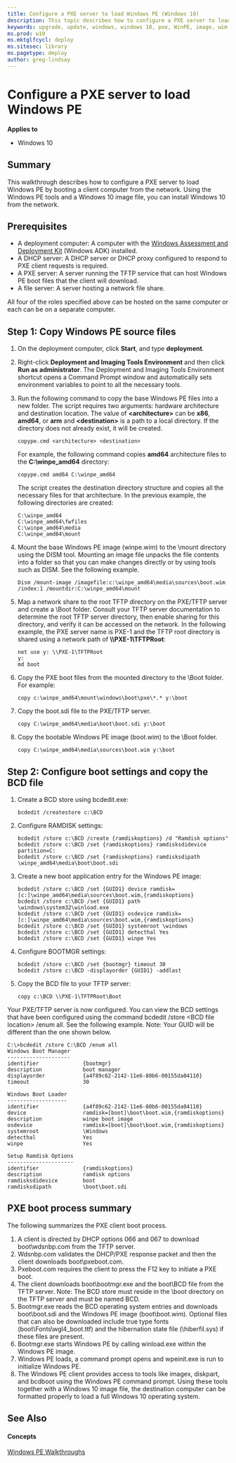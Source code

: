 ```yaml
---
title: Configure a PXE server to load Windows PE (Windows 10)
description: This topic describes how to configure a PXE server to load Windows PE so that it can be used with an image file to install Windows 10 from the network. 
keywords: upgrade, update, windows, windows 10, pxe, WinPE, image, wim
ms.prod: w10
ms.mktglfcycl: deploy
ms.sitesec: library
ms.pagetype: deploy
author: greg-lindsay
---
```


# Configure a PXE server to load Windows PE

**Applies to**

-   Windows 10

## Summary

This walkthrough describes how to configure a PXE server to load Windows PE by booting a client computer from the network. Using the Windows PE tools and a Windows 10 image file, you can install Windows 10 from the network.

## Prerequisites

- A deployment computer: A computer with the [Windows Assessment and Deployment Kit](http://go.microsoft.com/fwlink/p/?LinkId=526740) (Windows ADK) installed.
- A DHCP server: A DHCP server or DHCP proxy configured to respond to PXE client requests is required.
- A PXE server: A server running the TFTP service that can host Windows PE boot files that the client will download.
- A file server: A server hosting a network file share.

All four of the roles specified above can be hosted on the same computer or each can be on a separate computer.

## Step 1: Copy Windows PE source files

1. On the deployment computer, click **Start**, and type **deployment**.

2. Right-click **Deployment and Imaging Tools Environment** and then click **Run as administrator**. The Deployment and Imaging Tools Environment shortcut opens a Command Prompt window and automatically sets environment variables to point to all the necessary tools.

3. Run the following command to copy the base Windows PE files into a new folder. The script requires two arguments: hardware architecture and destination location. The value of **&lt;architecture&gt;** can be **x86**, **amd64**, or **arm** and **&lt;destination&gt;** is a path to a local directory. If the directory does not already exist, it will be created.

    ```
    copype.cmd <architecture> <destination>
    ```

    For example, the following command copies **amd64** architecture files to the **C:\winpe_amd64** directory:

    ```
    copype.cmd amd64 C:\winpe_amd64
    ```

    The script creates the destination directory structure and copies all the necessary files for that architecture. In the previous example, the following directories are created:
    
    ```
    C:\winpe_amd64
    C:\winpe_amd64\fwfiles
    C:\winpe_amd64\media
    C:\winpe_amd64\mount
    ```
4. Mount the base Windows PE image (winpe.wim) to the \mount directory using the DISM tool. Mounting an image file unpacks the file contents into a folder so that you can make changes directly or by using tools such as DISM. See the following example.

    ```
    Dism /mount-image /imagefile:c:\winpe_amd64\media\sources\boot.wim /index:1 /mountdir:C:\winpe_amd64\mount
    ```
5. Map a network share to the root TFTP directory on the PXE/TFTP server and create a \Boot folder. Consult your TFTP server documentation to determine the root TFTP server directory, then enable sharing for this directory, and verify it can be accessed on the network. In the following example, the PXE server name is PXE-1 and the TFTP root directory is shared using a network path of **\\\PXE-1\TFTPRoot**:

    ```
    net use y: \\PXE-1\TFTPRoot
    y:
    md boot
    ```
6. Copy the PXE boot files from the mounted directory to the \Boot folder. For example:

    ```
    copy c:\winpe_amd64\mount\windows\boot\pxe\*.* y:\boot
    ```
7.  Copy the boot.sdi file to the PXE/TFTP server.

    ```
    copy C:\winpe_amd64\media\boot\boot.sdi y:\boot
    ```
8.  Copy the bootable Windows PE image (boot.wim) to the \Boot folder.

    ```
    copy C:\winpe_amd64\media\sources\boot.wim y:\boot
    ```

## Step 2: Configure boot settings and copy the BCD file

1.  Create a BCD store using bcdedit.exe:

    ```
    bcdedit /createstore c:\BCD
    ```
2.  Configure RAMDISK settings:

    ```
    bcdedit /store c:\BCD /create {ramdiskoptions} /d "Ramdisk options"
    bcdedit /store c:\BCD /set {ramdiskoptions} ramdisksdidevice partition=C:
    bcdedit /store c:\BCD /set {ramdiskoptions} ramdisksdipath \winpe_amd64\media\boot\boot.sdi
    ```
3.  Create a new boot application entry for the Windows PE image:

    ```
    bcdedit /store c:\BCD /set {GUID1} device ramdisk=[c:]\winpe_amd64\media\sources\boot.wim,{ramdiskoptions} 
    bcdedit /store c:\BCD /set {GUID1} path \windows\system32\winload.exe 
    bcdedit /store c:\BCD /set {GUID1} osdevice ramdisk=[c:]\winpe_amd64\media\sources\boot.wim,{ramdiskoptions} 
    bcdedit /store c:\BCD /set {GUID1} systemroot \windows
    bcdedit /store c:\BCD /set {GUID1} detecthal Yes
    bcdedit /store c:\BCD /set {GUID1} winpe Yes
    ```
4.  Configure BOOTMGR settings:

    ```
    bcdedit /store c:\BCD /set {bootmgr} timeout 30 
    bcdedit /store c:\BCD -displayorder {GUID1} -addlast
    ```
5.  Copy the BCD file to your TFTP server:

    ```
    copy c:\BCD \\PXE-1\TFTPRoot\Boot
    ```

Your PXE/TFTP server is now configured. You can view the BCD settings that have been configured using the command bcdedit /store &lt;BCD file location&gt; /enum all. See the following example. Note: Your GUID will be different than the one shown below.

```
C:\>bcdedit /store C:\BCD /enum all
Windows Boot Manager
--------------------
identifier              {bootmgr}
description             boot manager
displayorder            {a4f89c62-2142-11e6-80b6-00155da04110}
timeout                 30

Windows Boot Loader
-------------------
identifier              {a4f89c62-2142-11e6-80b6-00155da04110}
device                  ramdisk=[boot]\boot\boot.wim,{ramdiskoptions}
description             winpe boot image
osdevice                ramdisk=[boot]\boot\boot.wim,{ramdiskoptions}
systemroot              \Windows
detecthal               Yes
winpe                   Yes

Setup Ramdisk Options
---------------------
identifier              {ramdiskoptions}
description             ramdisk options
ramdisksdidevice        boot
ramdisksdipath          \boot\boot.sdi
```

## PXE boot process summary

The following summarizes the PXE client boot process.

1.  A client is directed by DHCP options 066 and 067 to download boot\\wdsnbp.com from the TFTP server.
2.  Wdsnbp.com validates the DHCP/PXE response packet and then the client downloads boot\\pxeboot.com.
3.  Pxeboot.com requires the client to press the F12 key to initiate a PXE boot.
4.  The client downloads boot\\bootmgr.exe and the boot\\BCD file from the TFTP server. Note: The BCD store must reside in the \\boot directory on the TFTP server and must be named BCD.
5.  Bootmgr.exe reads the BCD operating system entries and downloads boot\\boot.sdi and the Windows PE image (boot\\boot.wim). Optional files that can also be downloaded include true type fonts (boot\\Fonts\\wgl4\_boot.ttf) and the hibernation state file (\\hiberfil.sys) if these files are present.
6.  Bootmgr.exe starts Windows PE by calling winload.exe within the Windows PE image.
7.  Windows PE loads, a command prompt opens and wpeinit.exe is run to initialize Windows PE.
8.  The Windows PE client provides access to tools like imagex, diskpart, and bcdboot using the Windows PE command prompt. Using these tools together with a Windows 10 image file, the destination computer can be formatted properly to load a full Windows 10 operating system.

See Also 
---------

#### Concepts

[Windows PE Walkthroughs](https://technet.microsoft.com/en-us/library/cc748899.aspx)